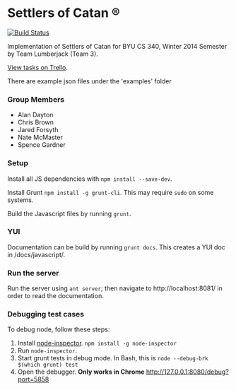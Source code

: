 Settlers of Catan &reg;
===

[![Build Status](http://jnkci.cloudapp.net/job/Catan/badge/icon)](http://jnkci.cloudapp.net/job/Catan/)

Implementation of Settlers of Catan for BYU CS 340, Winter 2014 Semester by Team Lumberjack (Team 3).

[View tasks on Trello](https://trello.com/b/OA8II2rR/catan).

There are example json files under the 'examples' folder

### Group Members
* Alan Dayton
* Chris Brown
* Jared Forsyth
* Nate McMaster
* Spence Gardner


### Setup
Install all JS dependencies with `npm install --save-dev`.

Install Grunt `npm install -g grunt-cli`.  This may require `sudo` on some systems.

Build the Javascript files by running `grunt`. 

### YUI
Documentation can be build by running `grunt docs`. This creates a YUI doc in /docs/javascript/.

### Run the server
Run the server using `ant server`; then navigate to http://localhost:8081/ in order to read the documentation.


### Debugging test cases
To debug node, follow these steps:

1. Install [node-inspector](https://github.com/node-inspector/node-inspector). `npm install -g node-inspector`
2. Run `node-inspector`.
3. Start grunt tests in debug mode. In Bash, this is `node --debug-brk $(which grunt) test`
4. Open the debugger. **Only works in Chrome** <http://127.0.0.1:8080/debug?port=5858>
